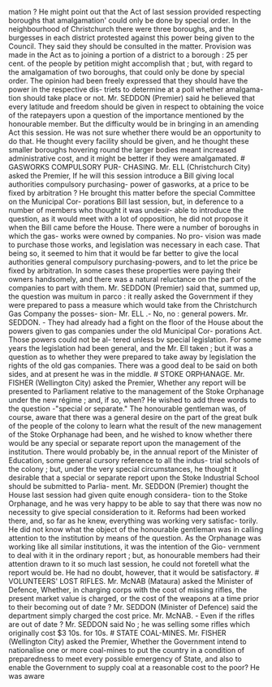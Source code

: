 mation ? He might point out that the Act of last session provided respecting boroughs that amalgamation' could only be done by special order. In the neighbourhood of Christchurch there were three boroughs, and the burgesses in each district protested against this power being given to the Council. They said they should be consulted in the matter. Provision was made in the Act as to joining a portion of a district to a borough : 25 per cent. of the people by petition might accomplish that ; but, with regard to the amalgamation of two boroughs, that could only be done by special order. The opinion had been freely expressed that they should have the power in the respective dis- triets to determine at a poll whether amalgama- tion should take place or not. Mr. SEDDON (Premier) said he believed that every latitude and freedom should be given in respect to obtaining the voice of the ratepayers upon a question of the importance mentioned by the honourable member. But the difficulty would be in bringing in an amending Act this session. He was not sure whether there would be an opportunity to do that. He thought every facility should be given, and he thought these smaller boroughs hovering round the larger bodies meant increased administrative cost, and it might be better if they were amalgamated. # GASWORKS COMPULSORY PUR- CHASING. Mr. ELL (Christchurch City) asked the Premier, If he will this session introduce a Bill giving local authorities compulsory purchasing- power of gasworks, at a price to be fixed by arbitration ? He brought this matter before the special Committee on the Municipal Cor- porations Bill last session, but, in deference to a number of members who thought it was undesir- able to introduce the question, as it would meet with a lot of opposition, he did not propose it when the Bill came before the House. There were a number of boroughs in which the gas- works were owned by companies. No pro- vision was made to purchase those works, and legislation was necessary in each case. That being so, it seemed to him that it would be far better to give the local authorities general compulsory purchasing-powers, and to let the price be fixed by arbitration. In some cases these properties were paying their owners handsomely, and there was a natural reluctance on the part of the companies to part with them. Mr. SEDDON (Premier) said that, summed up, the question was muitum in parco : it really asked the Government if they were prepared to pass a measure which would take from the Christchurch Gas Company the posses- sion- Mr. ELL .- No, no : general powers. Mr. SEDDON. - They had already had a fight on the floor of the House about the powers given to gas companies under the old Municipal Cor- porations Act. Those powers could not be al- tered unless bv special legislation. For some years the legislation had been general, and the Mr. Ell taken ; but it was a question as to whether they were prepared to take away by legislation the rights of the old gas companies. There was a good deal to be said on both sides, and at present he was in the middle. # STOKE ORPHANAGE. Mr. FISHER (Wellington City) asked the Premier, Whether any report will be presented to Parliament relative to the management of the Stoke Orphanage under the new régime ; and, if so, when? He wished to add three words to the question -"special or separate." The honourable gentleman was, of course, aware that there was a general desire on the part of the great bulk of the people of the colony to learn what the result of the new management of the Stoke Orphanage had been, and he wished to know whether there would be any special or separate report upon the management of the institution. There would probably be, in the annual report of the Minister of Education, some general cursory reference to all the indus- trial schools of the colony ; but, under the very special circumstances, he thought it desirable that a special or separate report upon the Stoke Industrial School should be submitted to Parlia- ment. Mr. SEDDON (Premier) thought the House last session had given quite enough considera- tion to the Stoke Orphanage, and he was very happy to be able to say that there was now no necessity to give special consideration to it. Reforms had been worked there, and, so far as he knew, everything was working very satisfac- torily. He did not know what the object of the honourable gentleman was in calling attention to the institution by means of the question. As the Orphanage was working like all similar institutions, it was the intention of the Gio- vernment to deal with it in the ordinary report ; but, as honourable members had their attention drawn to it so much last session, he could not foretell what the report would be. He had no doubt, however, that it would be satisfactory. # VOLUNTEERS' LOST RIFLES. Mr. McNAB (Mataura) asked the Minister of Defence, Whether, in charging corps with the cost of missing rifles, the present market value is charged, or the cost of the weapons at a time prior to their becoming out of date ? Mr. SEDDON (Minister of Defence) said the department simply charged the cost price. Mr. McNAB. - Even if the rifles are out of date ? Mr. SEDDON said No ; he was selling some rifles which originally cost $3 10s. for 10s. # STATE COAL-MINES. Mr. FISHER (Wellington City) asked the Premier, Whether the Government intend to nationalise one or more coal-mines to put the country in a condition of preparedness to meet every possible emergency of State, and also to enable the Government to supply coal at a reasonable cost to the poor? He was aware 